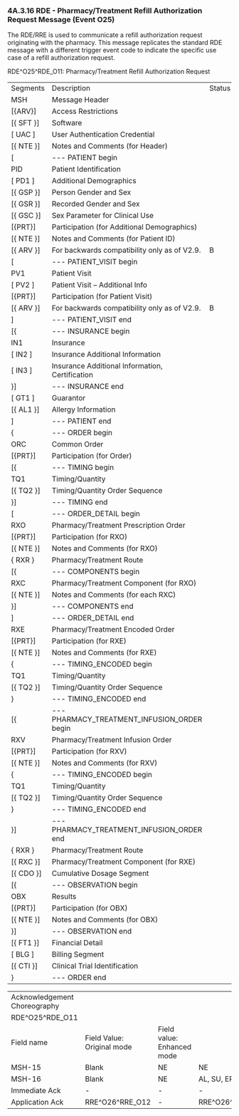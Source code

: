 ### 4A.3.16 RDE - Pharmacy/Treatment Refill Authorization Request Message (Event O25)

The RDE/RRE is used to communicate a refill authorization request originating with the pharmacy. This message replicates the standard RDE message with a different trigger event code to indicate the specific use case of a refill authorization request.

RDE^O25^RDE_O11: Pharmacy/Treatment Refill Authorization Request

|     |     |     |     |     |
| --- | --- | --- | --- | --- |
| Segments | Description | Status | Chapter |  |
| MSH | Message Header |  | 2 |  |
| [\{ARV}] | Access Restrictions |  | 3 |  |
| [\{ SFT }] | Software |  | 2 |  |
| [ UAC ] | User Authentication Credential |  | 2 |  |
| [\{ NTE }] | Notes and Comments (for Header) |  | 2 |  |
| [ | --- PATIENT begin |  |  |  |
| PID | Patient Identification |  | 3 |  |
| [ PD1 ] | Additional Demographics |  | 3 |  |
| [\{ GSP }] | Person Gender and Sex |  |  | 3 |
| [\{ GSR }] | Recorded Gender and Sex |  |  | 3 |
| [\{ GSC }] | Sex Parameter for Clinical Use |  |  | 3 |
| [\{PRT}] | Participation (for Additional Demographics) |  | 7 |  |
| [\{ NTE }] | Notes and Comments (for Patient ID) |  | 2 |  |
| [\{ ARV }] | For backwards compatibility only as of V2.9. | B | 3 |  |
| [ | --- PATIENT_VISIT begin |  |  |  |
| PV1 | Patient Visit |  | 3 |  |
| [ PV2 ] | Patient Visit – Additional Info |  | 3 |  |
| [\{PRT}] | Participation (for Patient Visit) |  | 7 |  |
| [\{ ARV }] | For backwards compatibility only as of V2.9. | B | 3 |  |
| ] | --- PATIENT_VISIT end |  |  |  |
| [\{ | --- INSURANCE begin |  |  |  |
| IN1 | Insurance |  |  |  |
| [ IN2 ] | Insurance Additional Information |  | 6 |  |
| [ IN3 ] | Insurance Additional Information, Certification |  | 6 |  |
| }] | --- INSURANCE end |  |  |  |
| [ GT1 ] | Guarantor |  | 6 |  |
| [\{ AL1 }] | Allergy Information |  | 3 |  |
| ] | --- PATIENT end |  |  |  |
| \{ | --- ORDER begin |  |  |  |
| ORC | Common Order |  | 4 |  |
| [\{PRT}] | Participation (for Order) |  | 7 |  |
| [\{ | --- TIMING begin |  |  |  |
| TQ1 | Timing/Quantity |  | 4 |  |
| [\{ TQ2 }] | Timing/Quantity Order Sequence |  | 4 |  |
| }] | --- TIMING end |  |  |  |
| [ | --- ORDER_DETAIL begin |  |  |  |
| RXO | Pharmacy/Treatment Prescription Order |  | 4A |  |
| [\{PRT}] | Participation (for RXO) |  | 7 |  |
| [\{ NTE }] | Notes and Comments (for RXO) |  | 2 |  |
| \{ RXR } | Pharmacy/Treatment Route |  | 4A |  |
| [\{ | --- COMPONENTS begin |  |  |  |
| RXC | Pharmacy/Treatment Component (for RXO) |  | 4A |  |
| [\{ NTE }] | Notes and Comments (for each RXC) |  | 2 |  |
| }] | --- COMPONENTS end |  |  |  |
| ] | --- ORDER_DETAIL end |  |  |  |
| RXE | Pharmacy/Treatment Encoded Order |  | 4A |  |
| [\{PRT}] | Participation (for RXE) |  | 7 |  |
| [\{ NTE }] | Notes and Comments (for RXE) |  | 2 |  |
| \{ | --- TIMING_ENCODED begin |  |  |  |
| TQ1 | Timing/Quantity |  | 4 |  |
| [\{ TQ2 }] | Timing/Quantity Order Sequence |  | 4 |  |
| } | --- TIMING_ENCODED end |  |  |  |
| [\{ | --- PHARMACY_TREATMENT_INFUSION_ORDER begin |  |  |  |
| RXV | Pharmacy/Treatment Infusion Order |  | 4A |  |
| [\{PRT}] | Participation (for RXV) |  | 7 |  |
| [\{ NTE }] | Notes and Comments (for RXV) |  | 2 |  |
| \{ | --- TIMING_ENCODED begin |  |  |  |
| TQ1 | Timing/Quantity |  | 4 |  |
| [\{ TQ2 }] | Timing/Quantity Order Sequence |  | 4 |  |
| } | --- TIMING_ENCODED end |  |  |  |
| }] | --- PHARMACY_TREATMENT_INFUSION_ORDER end |  |  |  |
| \{ RXR } | Pharmacy/Treatment Route |  | 4A |  |
| [\{ RXC }] | Pharmacy/Treatment Component (for RXE) |  | 4A |  |
| [\{ CDO }] | Cumulative Dosage Segment |  | 4A |  |
| [\{ | --- OBSERVATION begin |  |  |  |
| OBX | Results |  | 7 |  |
| [\{PRT}] | Participation (for OBX) |  | 7 |  |
| [\{ NTE }] | Notes and Comments (for OBX) |  | 2 |  |
| }] | --- OBSERVATION end |  |  |  |
| [\{ FT1 }] | Financial Detail |  | 6 |  |
| [ BLG ] | Billing Segment |  | 4 |  |
| [\{ CTI }] | Clinical Trial Identification |  | 7 |  |
| } | --- ORDER end |  |  |  |

|     |     |     |     |     |
| --- | --- | --- | --- | --- |
| Acknowledgement Choreography |  |  |  |  |
| RDE^O25^RDE_O11 |  |  |  |  |
| Field name | Field Value: Original mode | Field value: Enhanced mode |  |  |
| MSH-15 | Blank | NE | NE | AL, SU, ER |
| MSH-16 | Blank | NE | AL, SU, ER | AL, SU, ER |
| Immediate Ack | - | - | - | ACK^O25^ACK |
| Application Ack | RRE^O26^RRE_O12 | - | RRE^O26^RRE_O12 | RRE^O26^RRE_O12 |

